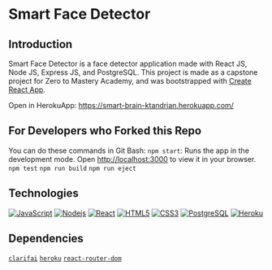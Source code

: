# Smart Face Detector

## Introduction
Smart Face Detector is a face detector application made with React JS, Node JS, Express JS, and PostgreSQL.
This project is made as a capstone project for Zero to Mastery Academy, and was bootstrapped with [Create React App](https://github.com/facebook/create-react-app).

Open in HerokuApp: https://smart-brain-ktandrian.herokuapp.com/

## For Developers who Forked this Repo
You can do these commands in Git Bash:
`npm start`: Runs the app in the development mode. Open [http://localhost:3000](http://localhost:3000) to view it in your browser.
`npm test`
`npm run build`
`npm run eject`

## Technologies
[![JavaScript](https://img.shields.io/badge/-JavaScript-black?style=flat-square&logo=javascript)](https://github.com/KenTandrian?tab=repositories&language=javascript)
[![Nodejs](https://img.shields.io/badge/-Nodejs-black?style=flat-square&logo=Node.js)](https://github.com/KenTandrian?tab=repositories&language=javascript)
[![React](https://img.shields.io/badge/-React-black?style=flat-square&logo=react)](https://github.com/KenTandrian?tab=repositories&language=javascript)
[![HTML5](https://img.shields.io/badge/-HTML5-black?style=flat-square&logo=html5&logoColor=white)](https://github.com/KenTandrian?tab=repositories&language=html)
[![CSS3](https://img.shields.io/badge/-CSS3-black?style=flat-square&logo=css3)](https://github.com/KenTandrian?tab=repositories&language=css)
[![PostgreSQL](https://img.shields.io/badge/-PostgreSQL-black?style=flat-square&logo=postgresql)](https://github.com/KenTandrian?tab=repositories)
[![Heroku](https://img.shields.io/badge/-Heroku-black?style=flat-square&logo=heroku)](https://github.com/KenTandrian?tab=repositories)

## Dependencies
[`clarifai`](https://www.npmjs.com/package/clarifai)
[`heroku`](https://www.npmjs.com/package/heroku)
[`react-router-dom`](https://www.npmjs.com/package/react-router-dom)
